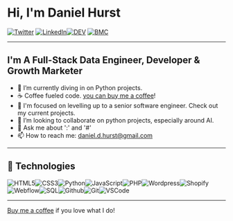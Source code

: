 # Hi, I'm Daniel Hurst

[![Twitter](https://img.shields.io/badge/Twitter-%231DA1F2.svg?&style=flat-square&logo=twitter&logoColor=white)](https://twitter.com/danhursty) [![LinkedIn](https://img.shields.io/badge/LinkedIn-%230077B5.svg?&style=flat-square&logo=linkedin&logoColor=white)](https://www.linkedin.com/in/danieldavidhurst/)[![DEV](https://img.shields.io/badge/DEV-%23000000.svg?&style=flat-square&logo=dev.to&logoColor=white)](https://dev.to/danielhurst) [![BMC](https://img.shields.io/badge/BuyMeaCoffee-%23FFDD00.svg?&style=flat-square&logo=buy-me-a-coffee&logoColor=black)](https://www.buymeacoffee.com/danieldhurst)

---

## I'm A Full-Stack Data Engineer, Developer & Growth Marketer

- 🌱  I’m currently diving in on Python projects.
- ☕ Coffee fueled code. [you can buy me a coffee](https://www.buymeacoffee.com/danieldhurst)!
- 🔭  I'm focused on levelling up to a senior software engineer. Check out my current projects.
- 👯  I’m looking to collaborate on python projects, especially around AI.
- 💬  Ask me about ':' and '#' 
- 📫  How to reach me: daniel.d.hurst@gmail.com

---

## :wrench: Technologies

![HTML5](https://img.icons8.com/color/30/html-5.png)![CSS3](https://img.icons8.com/color/30/css3.png)![Python](https://img.icons8.com/color/30/000000/python.png)![JavaScript](https://img.icons8.com/color/30/javascript.png)![PHP](https://icons8.com/icon/776/php)![Wordpress](https://user-images.githubusercontent.com/25181517/192158957-b1256181-356c-46a3-beb9-487af08a6266.png)![Shopify](https://icons8.com/icon/SZ0VDlOvY5zB/shopify)![Webflow](https://icons8.com/icon/jsQA1CYwtblt/webflow)![SQL](https://icons8.com/icon/10429/sql)![Github](https://img.icons8.com/material-outlined/30/github.png)![Git](https://img.icons8.com/color/30/git.png)![VSCode](https://img.icons8.com/color/30/visual-studio-code-2019.png)

---

[Buy me a coffee](https://www.buymeacoffee.com/danieldhurst) if you love what I do!
